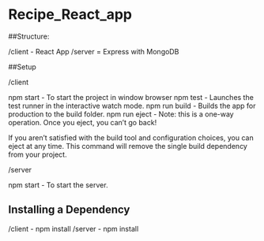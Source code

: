 # Recipe_React_app

##Structure:

/client - React App
/server = Express with MongoDB

##Setup

/client 

npm start - To start the project in window browser
npm test  - Launches the test runner in the interactive watch mode.
npm run build - Builds the app for production to the build folder.
npm run eject  - Note: this is a one-way operation. Once you eject, you can’t go back!

If you aren’t satisfied with the build tool and configuration choices, you can eject at any time. This command will remove the single build dependency from your project.

/server

npm start - To start the server.

## Installing a Dependency

/client - npm install 
/server - npm install 


